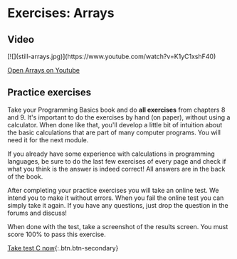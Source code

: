 # Exercises: Arrays


## Video

<div markdown="1" class="extend">
[![](still-arrays.jpg)](https://www.youtube.com/watch?v=K1yC1xshF40)
</div>

[Open Arrays on Youtube](https://www.youtube.com/watch?v=K1yC1xshF40)


## Practice exercises

Take your Programming Basics book and do **all exercises** from chapters 8 and 9. It's important to do the exercises by hand (on paper), without using a calculator. When done like that, you'll develop a little bit of intuition about the basic calculations that are part of many computer programs. You will need it for the next module.

If you already have some experience with calculations in programming languages, be sure to do the last few exercises of every page and check if what you think is the answer is indeed correct! All answers are in the back of the book.

After completing your practice exercises you will take an online test. We intend you to make it without errors. When you fail the online test you can simply take it again. If you have any questions, just drop the question in the forums and discuss!

When done with the test, take a screenshot of the results screen. You must score 100% to pass this exercise.

[Take test C now](https://practice.mprog.nl/entry/prog1){:.btn.btn-secondary}
